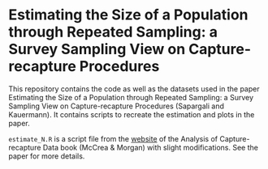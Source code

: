 # Estimating the Size of a Population through Repeated Sampling: a Survey Sampling View on Capture-recapture Procedures

This repository contains the code as well as the datasets used in the paper Estimating the Size of a Population through Repeated Sampling: a Survey Sampling View on Capture-recapture Procedures (Sapargali and Kauermann). It contains scripts to recreate the estimation and plots in the paper.

`estimate_N.R` is a script file from the [website](https://www.capturerecapture.co.uk/) of the Analysis of Capture-recapture Data book (McCrea & Morgan) with slight modifications. See the paper for more details.
